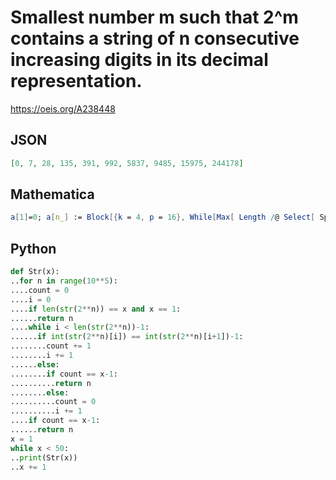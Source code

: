 # Smallest number m such that 2^m contains a string of n consecutive increasing digits in its decimal representation\.
https://oeis.org/A238448
## JSON
```JSON
[0, 7, 28, 135, 391, 992, 5837, 9485, 15975, 244178]
```
## Mathematica
```Mathematica
a[1]=0; a[n_] := Block[{k = 4, p = 16}, While[Max[ Length /@ Select[ Split@ Differences@ IntegerDigits@p, First@# == 1 &]] < n-1, k++; p *= 2]; k]; a/@ Range[7] (* _Giovanni Resta_, Feb 26 2014 *)
```
## Python
```Python
def Str(x):
..for n in range(10**5):
....count = 0
....i = 0
....if len(str(2**n)) == x and x == 1:
......return n
....while i < len(str(2**n))-1:
......if int(str(2**n)[i]) == int(str(2**n)[i+1])-1:
........count += 1
........i += 1
......else:
........if count == x-1:
..........return n
........else:
..........count = 0
..........i += 1
....if count == x-1:
......return n
x = 1
while x < 50:
..print(Str(x))
..x += 1
```
